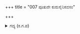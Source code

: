 +++
title = "007 ಪೂತುರೇ ಕುರುಸೈನಿಕವಸಂ"

+++

<details><summary>ಗದ್ಯ (ಕ.ಗ.ಪ) </summary>

7. "ಭಲೆ-ಕುರುಸೇನೆ ಅಸಂಖ್ಯವಾಗಿದೆ ಎಂದಿಗೆ ನಾಶವಾಗುವುದೋ ? ನನ್ನ ಕೈಸೋಲುತ್ತಿವೆಯೇ? ಇವರನ್ನು ಹೇಗೆ ಸಂಹರಿಸುವೆನೋ" ಎಂದು ರಾಕ್ಷಸ ಘಟೋತ್ಕಚ ಚಿಂತಿಸಿದ ಇವರುಗಳಿಗೆ ಇದೇ ಔಷಧಿ ಎನ್ನುತ್ತಾ ಅತಿಶಯವಾದ ಮಾಯಾಯುದ್ಧದಲ್ಲಿ ಸೇನಾ ಸಮೂಹವನ್ನು ಬೆದರಿಸಿದನು. ಅದನ್ನು ಏನೆಂದು ವರ್ಣಿಸಲಿ ? ಎಂದು ಸಂಜಯನು ಹೇಳಿದನು.
</details>
